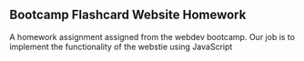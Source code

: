 ## Bootcamp Flashcard Website Homework
A homework assignment assigned from the webdev bootcamp. Our job is to implement the functionality of the webstie using JavaScript